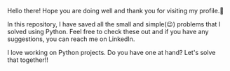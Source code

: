 Hello there! Hope you are doing well and thank you for visiting my profile.🫡

In this repository, I have saved all the small and simple(😉) problems that I solved using Python. Feel free to check these out and if you have any suggestions, you can reach me on LinkedIn.

I love working on Python projects. Do you have one at hand? Let's solve that together!!
